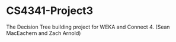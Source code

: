 # CS4341-Project3
The Decision Tree building project for WEKA and Connect 4. (Sean MacEachern and Zach Arnold)
